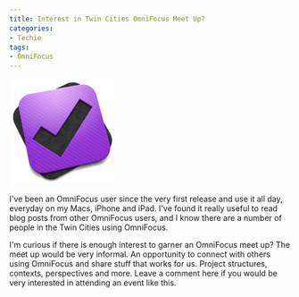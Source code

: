 ```yaml
---
title: Interest in Twin Cities OmniFocus Meet Up?
categories:
- Techie
tags:
- OmniFocus
---
```


![](/assets/posts/2012/OmniFocus.png)

I've been an OmniFocus user since the very first release and use it all day, everyday on my Macs, iPhone and iPad. I've found it really useful to read blog posts from other OmniFocus users, and I know there are a number of people in the Twin Cities using OmniFocus.

I'm curious if there is enough interest to garner an OmniFocus meet up? The meet up would be very informal. An opportunity to connect with others using OmniFocus and share stuff that works for us. Project structures, contexts, perspectives and more. Leave a comment here if you would be very interested in attending an event like this.
